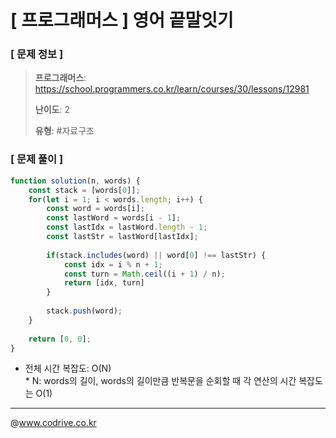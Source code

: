 # [ 프로그래머스 ] 영어 끝말잇기

### [ 문제 정보 ]
> **프로그래머스**: https://school.programmers.co.kr/learn/courses/30/lessons/12981
> 
> **난이도**: 2
>
> **유형**: #자료구조


### [ 문제 풀이 ]
```JavaScript
function solution(n, words) {
    const stack = [words[0]];
    for(let i = 1; i < words.length; i++) {
        const word = words[i];
        const lastWord = words[i - 1];
        const lastIdx = lastWord.length - 1;
        const lastStr = lastWord[lastIdx];
        
        if(stack.includes(word) || word[0] !== lastStr) {
            const idx = i % n + 1;
            const turn = Math.ceil((i + 1) / n);
            return [idx, turn]
        }
        
        stack.push(word);
    }
    
    return [0, 0];
}
```
* 전체 시간 복잡도: O(N)<br>* N: words의 길이, words의 길이만큼 반복문을 순회할 때 각 연산의 시간 복잡도는 O(1)


---
@www.codrive.co.kr